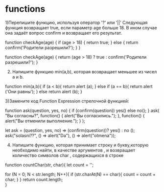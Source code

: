 # functions

1)Перепишите функцию, используя оператор '?' или '||'
Следующая функция возвращает true, если параметр age больше 18.
В ином случае она задаёт вопрос confirm и возвращает его результат.

function checkAge(age) {
  if (age > 18) {
    return true;
  } else {
    return confirm('Родители разрешили?');
  }
}


function checkAge(age) {
	return (age > 18) ? true : confirm('Родители разрешили?');
}



2) Напишите функцию min(a,b), которая возвращает меньшее из чисел a и b.

function min(a,b){
	if (a < b){
		return alert (a);
	}
	else if (a == b){
		return alert ('Они равны');
	}
	else return alert (b);
}


3)Замените код Function Expression стрелочной функцией:

 function ask(question, yes, no) {
  if (confirm(question)) yes()
  else no();
}
ask(
  "Вы согласны?",
  function() { alert("Вы согласились."); },
  function() { alert("Вы отменили выполнение."); }
);



let ask = (question, yes, no) => (confirm(question))? yes() : no ();
ask("solasni??", () => alert("Da"), () => alert("otmena")); 



4) Напишите функцию, которая принимает строку и букву,которую необходимо найти, в качестве аргументов , и возвращает количество символов char , содержащихся в строке

function countChar(str, char){
  let count = '';
  
  for (N = 0; N < str.length; N++){
    if (str.charAt(N) == char){
      count = count + char;
        }
   }
    return count.length;  
}
